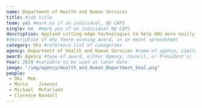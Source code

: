 ```yaml
---
name: Department of Health and Human Services
title: #job title
team: yes #mark no if an individual, NO CAPS
single: no  #mark yes if an individual NO CAPS
description: Applied cutting-edge technologies to help HHS more easily get what they need to meet their mission. The team used blockchain, artificial intelligence, and machine learning to create a better acquisition process for HHS programs, contractors, and industry partners.
#description of why there winning award, in an excel spreadsheet
category: hhs #reference list of categories
agency: Department of Health and Human Services #name of agency, capitalize first letter of each name
award: Agency #type of award, either Agency, Council, or President's; this is case sensitive so make sure to match the options listed exactly. This section generates the format of the card
Year: 2018 #variable to be used at later date
image: "/img/agency/Health_and_Human_Department_Seal.png"
people:
 - Oki	Mek
 - Maria	Jimenez
 - Michael	McFarland
 - Clarence	Randall
---
```

